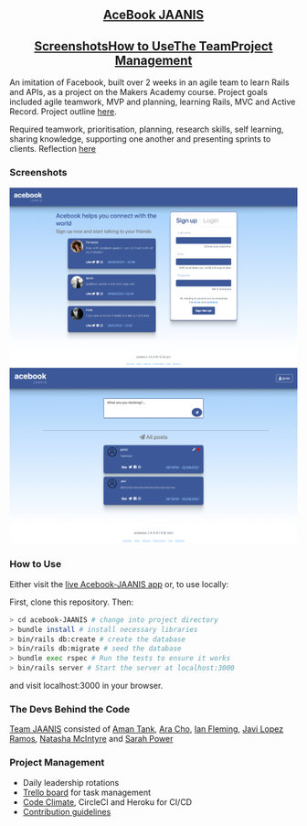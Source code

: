 <h2 align=center><a href="https://acebook-jaanis-natasha.herokuapp.com/">AceBook JAANIS</a></h2>

<h2 align=center><a href="https://github.com/natashamcintyre/acebook-JAANIS#screenshots">Screenshots</a><a href="https://github.com/natashamcintyre/acebook-JAANIS#how-to-use">How to Use</a><a href="https://github.com/natashamcintyre/acebook-JAANIS#the-devs-behind-the-code">The Team</a><a href="https://github.com/natashamcintyre/acebook-JAANIS#project-management">Project Management</a></h2>

An imitation of Facebook, built over 2 weeks in an agile team to learn Rails and APIs, as a project on the Makers Academy course. Project goals included agile teamwork, MVP and planning, learning Rails, MVC and Active Record. Project outline [here](https://github.com/makersacademy/course/tree/master/engineering_projects/rails).  

Required teamwork, prioritisation, planning, research skills, self learning, sharing knowledge, supporting one another and presenting sprints to clients. Reflection [here](https://github.com/natashamcintyre/acebook-JAANIS/wiki/Reflection)

### Screenshots
<img src="https://github.com/Acebook-Jaanis/acebook-JAANIS/blob/master/signup-screenshot.png">
<img src="https://github.com/Acebook-Jaanis/acebook-JAANIS/blob/master/posts-screenshot.png">

### How to Use
Either visit the [live Acebook-JAANIS app](https://acebook-jaanis-natasha.herokuapp.com) or, to use locally:

First, clone this repository. Then:

```bash
> cd acebook-JAANIS # change into project directory
> bundle install # install necessary libraries
> bin/rails db:create # create the database
> bin/rails db:migrate # seed the database
> bundle exec rspec # Run the tests to ensure it works
> bin/rails server # Start the server at localhost:3000
```

and visit localhost:3000 in your browser.

### The Devs Behind the Code
[Team JAANIS](https://github.com/Acebook-Jaanis) consisted of [Aman Tank](https://github.com/AmanTank187), [Ara Cho](https://github.com/Aracho1), [Ian Fleming](https://github.com/iantfleming), [Javi Lopez Ramos](https://github.com/xavierloos), [Natasha McIntyre](https://github.com/natashamcintyre) and [Sarah Power](https://github.com/SarahJoniPower)

### Project Management
* Daily leadership rotations  
* [Trello board](https://trello.com/b/mU9Va6vg/team) for task management  
* [Code Climate](https://codeclimate.com/github/Aracho1/acebook-JAANIS), CircleCI and Heroku for CI/CD
* [Contribution guidelines](CONTRIBUTING.md)
